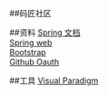 ##码匠社区
    

##资料
[Spring 文档](https://spring.io/guides)  
[Spring web](https://spring.io/guides/gs/serving-web-content/)   
[Bootstrap](https://v3.bootcss.com/getting-started/)  
[Github Oauth](https://developer.github.com/apps/building-oauth-apps/creating-an-oauth-app/)  


##工具
[Visual Paradigm](https://www.visual-paradigm.com)